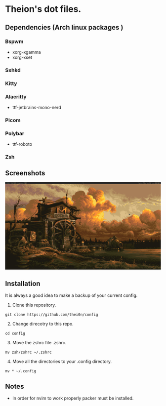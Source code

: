 # Theion's dot files.

## Dependencies (Arch linux packages )
### Bspwm 
* xorg-xgamma
* xorg-xset
### Sxhkd 
### Kitty 
### Alacritty 
* ttf-jetbrains-mono-nerd
### Picom 
### Polybar 
* ttf-roboto
### Zsh 

<!-- Image -->
## Screenshots
![Screenshot](dock.png)

## Installation
It is always a good idea to make a backup of your current config.

1. Clone this repository. 
```
git clone https://github.com/thei0n/config
```

2. Change direcotry to this repo.
```
cd config
```


3. Move the zshrc file .zshrc. 
```
mv zsh/zshrc ~/.zshrc

```

4. Move all the directories to your .config directory. 
```
mv * ~/.config

```

## Notes

* In order for nvim to work properly packer must be installed.


